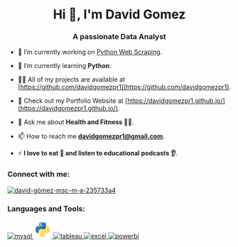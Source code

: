 <h1 align="center">Hi 👋, I'm David Gomez</h1>
<h3 align="center">A passionate Data Analyst</h3>

- 🔭 I’m currently working on [Python Web Scraping](https://github.com/davidgomezpr1/Python_Web_Scraping).

- 🌱 I’m currently learning **Python**.

- 👨‍💻 All of my projects are available at [https://github.com/davidgomezpr1](https://github.com/davidgomezpr1).

- 📂 Check out my Portfolio Website at [https://davidgomezpr1.github.io/](https://davidgomezpr1.github.io/).

- 💬 Ask me about **Health and Fitness 🏋️‍♂️**.

- 📫 How to reach me **davidgomezpr1@gmail.com**.

- ⚡ **I love to eat 🍔 and listen to educational podcasts 👂**.

<h3 align="left">Connect with me:</h3>
<p align="left">
<a href="https://linkedin.com/in/david-gómez-msc-m-a-235733a4" target="blank"><img align="center" src="https://raw.githubusercontent.com/rahuldkjain/github-profile-readme-generator/master/src/images/icons/Social/linked-in-alt.svg" alt="david-gómez-msc-m-a-235733a4" height="30" width="40" /></a>
</p>

<h3 align="left">Languages and Tools:</h3>
<p align="left"> <a href="https://www.microsoft.com/en-us/sql-server" target="_blank" rel="noreferrer"> <img src="https://logowik.com/content/uploads/images/microsoft-sql-server4529.jpg" alt="mysql" width="40" height="40"/> </a> <a href="https://www.python.org" target="_blank" rel="noreferrer"> <img src="https://raw.githubusercontent.com/devicons/devicon/master/icons/python/python-original.svg" alt="python" width="40" height="40"/> </a> <a href="https://www.tableau.com/" target="_blank" rel="noreferrer"> <img src="https://coollogo.net/wp-content/uploads/2021/03/Tableau-Software-logo.svg" alt="tableau" width="40" height="40"/> </a> <a href="https://www.google.com/sheets/about/" target="_blank" rel="noreferrer"> <img 
src="https://www.researchgate.net/publication/345911677/figure/fig1/AS:958310228455424@1605490371192/Google-Sheets-TM-Logo.ppm" alt="excel" width="40" height="40"/> 
</a> <a href="https://powerbi.microsoft.com/en-us/" target="_blank" rel="noreferrer"> <img src="https://upload.wikimedia.org/wikipedia/commons/thumb/c/cf/New_Power_BI_Logo.svg/2048px-New_Power_BI_Logo.svg.png" alt="powerbi" width="40" height="40"/>

